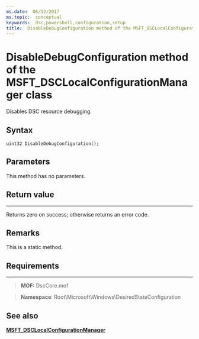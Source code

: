```yaml
---
ms.date:  06/12/2017
ms.topic:  conceptual
keywords:  dsc,powershell,configuration,setup
title:  DisableDebugConfiguration method of the MSFT_DSCLocalConfigurationManager class
---
```


# DisableDebugConfiguration method of the MSFT_DSCLocalConfigurationManager class

Disables DSC resource debugging.

Syntax
------

```mof
uint32 DisableDebugConfiguration();
```

Parameters
----------

This method has no parameters.

## Return value
------------

Returns zero on success; otherwise returns an error code.

## Remarks

This is a static method.

## Requirements
------------
>**MOF:** DscCore.mof

>**Namespace**: Root\Microsoft\Windows\DesiredStateConfiguration


## See also


[**MSFT_DSCLocalConfigurationManager**](msft-dsclocalconfigurationmanager.md)